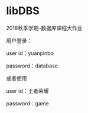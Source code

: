 # libDBS
2018秋季学期-数据库课程大作业

用户登录：

user id：yuanpinbo

password：database

或者使用

user id：王者荣耀

password：game
